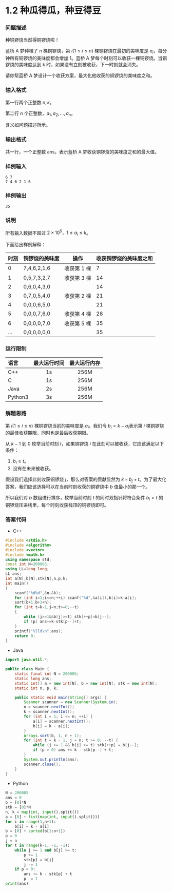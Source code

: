 # 1.2 种瓜得瓜，种豆得豆

### 问题描述

种铜锣烧当然得铜锣烧啦！

蓝桥 A 梦种植了 $n$ 棵铜锣烧，第 $i(1≤i≤n)$ 棵铜锣烧在最初的美味度是 $a_i$​，每分钟所有铜锣烧的美味度都会增加 1。蓝桥 A 梦每个时刻可以收获一棵铜锣烧。当铜锣烧的美味度达到 k 时，如果没有立刻被收获，下一时刻就会消失。

请你帮蓝桥 A 梦设计一个收获方案，最大化他收获的铜锣烧的美味度之和。

### 输入格式

第一行两个正整数 $n,k$。

第二行 $n$ 个正整数，$a_1​,a_2​,…,a_n$​。

含义如问题描述所示。

### 输出格式

共一行，一个正整数 ans，表示蓝桥 A 梦收获铜锣烧的美味度之和的最大值。

### 样例输入

```text
6 7
7 4 6 2 1 6
```

### 样例输出

```text
35
```

### 说明

所有输入数据不超过 $2×10^5，1≤a_i​≤k$。

下面给出样例解释：

| 时刻 | 铜锣烧的美味度     | 操作      | 收获铜锣烧的美味度之和 |
| -- | ----------- | ------- | ----------- |
| 0  | 7,4,6,2,1,6 | 收获第 1 棵 | 7           |
| 1  | 0,5,7,3,2,7 | 收获第 3 棵 | 14          |
| 2  | 0,6,0,4,3,0 |         | 14          |
| 3  | 0,7,0,5,4,0 | 收获第 2 棵 | 21          |
| 4  | 0,0,0,6,5,0 |         | 21          |
| 5  | 0,0,0,7,6,0 | 收获第 4 棵 | 28          |
| 6  | 0,0,0,0,7,0 | 收获第 5 棵 | 35          |
| …  | 0,0,0,0,0,0 |         | 35          |

### 运行限制

| 语言      | 最大运行时间 | 最大运行内存 |
| :------ | :----: | :----: |
| C++     |   1s   |  256M  |
| C       |   1s   |  256M  |
| Java    |   2s   |  256M  |
| Python3 |   3s   |  256M  |

### 解题思路

第 $i(1≤i≤n)$ 棵铜锣烧当前的美味度是 $a_i$​，我们令 $b_i​=k−a_i​$ 表示第 $i$ 棵铜锣烧的最佳收获期限，同时也是最后收获期限。

从 $k−1$ 到 $0$ 枚举当前时刻 $t$，如果铜锣烧 $i$ 在此刻可以被收获，它应该满足以下条件：

1. $b_i​≥t$。
2. 没有在未来被收获。

假设我们选择此刻收获铜锣烧 $j$，那么对答案的贡献显然为 $k−b_j​+t$。为了最大化答案，我们应该选择可以在当前时刻收获的铜锣烧中  $b$ 值最小的那一个。

所以我们对 $b$ 数组进行排序，枚举当前时刻 $t$ 的同时双指针将符合条件 $b_i​>t$ 的铜锣烧压进栈里，每个时刻收获栈顶的铜锣烧即可。

### 答案代码

* C++

```cpp
#include <stdio.h>
#include <algorithm>
#include <vector>
#include <math.h>
using namespace std;
const int N=200005;
using LL=long long;
LL ans;
int a[N],b[N],stk[N],n,p,k;
int main()
{
    scanf("%d%d",&n,&k);
    for (int i=1;i<=n;++i) scanf("%d",&a[i]),b[i]=k-a[i];
    sort(b+1,b+1+n);
    for (int t=k-1,j=n;t>=0;--t)
    {
        while (j>=1&&b[j]>=t) stk[++p]=b[j--];
        if (p) ans+=k-stk[p--]+t;
    }
    printf("%lld\n",ans);
    return 0;
}
```

* Java

```java
import java.util.*;

public class Main {
    static final int N = 200005;
    static long ans;
    static int[] a = new int[N], b = new int[N], stk = new int[N];
    static int n, p, k;

    public static void main(String[] args) {
        Scanner scanner = new Scanner(System.in);
        n = scanner.nextInt();
        k = scanner.nextInt();
        for (int i = 1; i <= n; ++i) {
            a[i] = scanner.nextInt();
            b[i] = k - a[i];
        }
        Arrays.sort(b, 1, n + 1);
        for (int t = k - 1, j = n; t >= 0; --t) {
            while (j >= 1 && b[j] >= t) stk[++p] = b[j--];
            if (p > 0) ans += k - stk[p--] + t;
        }
        System.out.println(ans);
        scanner.close();
    }
}
```

* Python

```python
N = 200005
ans = 0
b = [0]*N
stk = [0]*N
n, k = map(int, input().split())
a = [0] + list(map(int, input().split()))
for i in range(1,n+1):
    b[i] = k - a[i]
b = [0] + sorted(b[1:n+1])
p = 0
j = n
for t in range(k-1, -1, -1):
    while j >= 1 and b[j] >= t:
        p += 1
        stk[p] = b[j]
        j -= 1
    if p > 0:
        ans += k - stk[p] + t
        p -= 1
print(ans)
```
